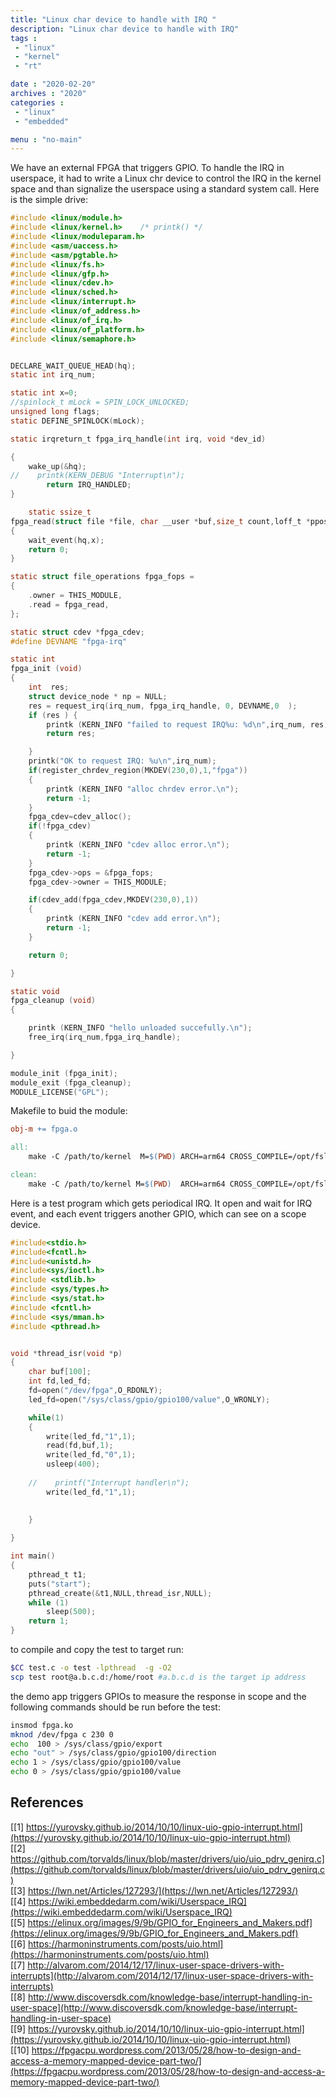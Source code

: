 ```yaml
---
title: "Linux char device to handle with IRQ "
description: "Linux char device to handle with IRQ"
tags : 
 - "linux"
 - "kernel"
 - "rt"

date : "2020-02-20"
archives : "2020"
categories : 
 - "linux"
 - "embedded"

menu : "no-main"
---
```

We have an external FPGA that triggers GPIO. To handle the IRQ in userspace, it had to write a Linux chr device to control the IRQ in the kernel space and than signalize the userspace using a standard system call. Here is the simple drive:

```c
#include <linux/module.h>
#include <linux/kernel.h>    /* printk() */
#include <linux/moduleparam.h>
#include <asm/uaccess.h>
#include <asm/pgtable.h>
#include <linux/fs.h>
#include <linux/gfp.h>
#include <linux/cdev.h>
#include <linux/sched.h>
#include <linux/interrupt.h>
#include <linux/of_address.h>
#include <linux/of_irq.h>
#include <linux/of_platform.h> 
#include <linux/semaphore.h>


DECLARE_WAIT_QUEUE_HEAD(hq);
static int irq_num;

static int x=0;
//spinlock_t mLock = SPIN_LOCK_UNLOCKED;
unsigned long flags;
static DEFINE_SPINLOCK(mLock);

static irqreturn_t fpga_irq_handle(int irq, void *dev_id)

{
    wake_up(&hq);
//    printk(KERN_DEBUG "Interrupt\n");
        return IRQ_HANDLED;
}

    static ssize_t
fpga_read(struct file *file, char __user *buf,size_t count,loff_t *ppos)
{
    wait_event(hq,x);    
    return 0;
}

static struct file_operations fpga_fops =
{
    .owner = THIS_MODULE,
    .read = fpga_read,
};

static struct cdev *fpga_cdev;
#define DEVNAME "fpga-irq"

static int
fpga_init (void)
{
    int  res;
    struct device_node * np = NULL;
    res = request_irq(irq_num, fpga_irq_handle, 0, DEVNAME,0  );
    if (res ) {
        printk (KERN_INFO "failed to request IRQ%u: %d\n",irq_num, res);
        return res;   

    }
    printk("OK to request IRQ: %u\n",irq_num);
    if(register_chrdev_region(MKDEV(230,0),1,"fpga"))
    {
        printk (KERN_INFO "alloc chrdev error.\n");
        return -1;
    }
    fpga_cdev=cdev_alloc();
    if(!fpga_cdev)
    {
        printk (KERN_INFO "cdev alloc error.\n");
        return -1;
    }
    fpga_cdev->ops = &fpga_fops;
    fpga_cdev->owner = THIS_MODULE;

    if(cdev_add(fpga_cdev,MKDEV(230,0),1))
    {
        printk (KERN_INFO "cdev add error.\n");
        return -1;
    }

    return 0;

}

static void
fpga_cleanup (void)
{

    printk (KERN_INFO "hello unloaded succefully.\n");
    free_irq(irq_num,fpga_irq_handle);

}

module_init (fpga_init);
module_exit (fpga_cleanup);
MODULE_LICENSE("GPL");
```



Makefile to buid the module:

```makefile
obj-m += fpga.o

all:
    make -C /path/to/kernel  M=$(PWD) ARCH=arm64 CROSS_COMPILE=/opt/fsl-imx-xwayland/4.14-sumo/sysroots/x86_64-pokysdk-linux/usr/bin/aarch64-poky-linux/aarch64-poky-linux-   modules

clean:
    make -C /path/to/kernel M=$(PWD)  ARCH=arm64 CROSS_COMPILE=/opt/fsl-imx-xwayland/4.14-sumo/sysroots/x86_64-pokysdk-linux/usr/bin/aarch64-poky-linux/aarch64-poky-linux-  modules  clean

```

Here is a test program which gets periodical IRQ. It open and wait for IRQ event, and each event triggers another GPIO, which can see on a scope device.

```c
#include<stdio.h>
#include<fcntl.h>
#include<unistd.h>
#include<sys/ioctl.h>
#include <stdlib.h>
#include <sys/types.h>
#include <sys/stat.h>
#include <fcntl.h>
#include <sys/mman.h>
#include <pthread.h>


void *thread_isr(void *p)
{
    char buf[100];
    int fd,led_fd;
    fd=open("/dev/fpga",O_RDONLY);
    led_fd=open("/sys/class/gpio/gpio100/value",O_WRONLY);

    while(1)
    {
        write(led_fd,"1",1);        
        read(fd,buf,1);
        write(led_fd,"0",1);
        usleep(400);
        
    //    printf("Interrupt handler\n");
        write(led_fd,"1",1);
        
        
    }

}

int main()
{
    pthread_t t1;
    puts("start");
    pthread_create(&t1,NULL,thread_isr,NULL);
    while (1)
        sleep(500);
    return 1;
}
```
to compile and copy the test to target run:
```bash
$CC test.c -o test -lpthread  -g -O2
scp test root@a.b.c.d:/home/root #a.b.c.d is the target ip address
```

the demo app triggers GPIOs to measure the response in scope and the following commands should be run before the test:
```bash
insmod fpga.ko
mknod /dev/fpga c 230 0
echo  100 > /sys/class/gpio/export 
echo "out" > /sys/class/gpio/gpio100/direction
echo 1 > /sys/class/gpio/gpio100/value
echo 0 > /sys/class/gpio/gpio100/value
```

## References
[[1] https://yurovsky.github.io/2014/10/10/linux-uio-gpio-interrupt.html](https://yurovsky.github.io/2014/10/10/linux-uio-gpio-interrupt.html)  
[[2] https://github.com/torvalds/linux/blob/master/drivers/uio/uio_pdrv_genirq.c](https://github.com/torvalds/linux/blob/master/drivers/uio/uio_pdrv_genirq.c)  
[[3] https://lwn.net/Articles/127293/](https://lwn.net/Articles/127293/)  
[[4] https://wiki.embeddedarm.com/wiki/Userspace_IRQ](https://wiki.embeddedarm.com/wiki/Userspace_IRQ)  
[[5] https://elinux.org/images/9/9b/GPIO_for_Engineers_and_Makers.pdf](https://elinux.org/images/9/9b/GPIO_for_Engineers_and_Makers.pdf)  
[[6] https://harmoninstruments.com/posts/uio.html](https://harmoninstruments.com/posts/uio.html)  
[[7] http://alvarom.com/2014/12/17/linux-user-space-drivers-with-interrupts](http://alvarom.com/2014/12/17/linux-user-space-drivers-with-interrupts)  
[[8] http://www.discoversdk.com/knowledge-base/interrupt-handling-in-user-space](http://www.discoversdk.com/knowledge-base/interrupt-handling-in-user-space)  
[[9] https://yurovsky.github.io/2014/10/10/linux-uio-gpio-interrupt.html](https://yurovsky.github.io/2014/10/10/linux-uio-gpio-interrupt.html)  
[[10] https://fpgacpu.wordpress.com/2013/05/28/how-to-design-and-access-a-memory-mapped-device-part-two/](https://fpgacpu.wordpress.com/2013/05/28/how-to-design-and-access-a-memory-mapped-device-part-two/)  

